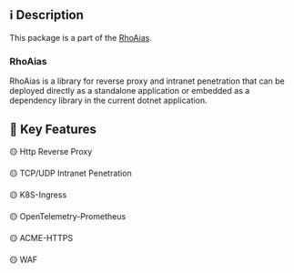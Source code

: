 ## ℹ️ Description

This package is a part of the [RhoAias](https://github.com/chaldea/rho-aias).


### RhoAias

RhoAias is a library for reverse proxy and intranet penetration that can be deployed directly as a standalone application or embedded as a dependency library in the current dotnet application.

## 🚀 Key Features

🟡 Http Reverse Proxy

🟡 TCP/UDP Intranet Penetration

🟡 K8S-Ingress

🟡 OpenTelemetry-Prometheus

🟡 ACME-HTTPS

🟡 WAF

